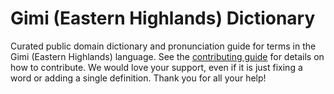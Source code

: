 
# Gimi (Eastern Highlands) Dictionary

Curated public domain dictionary and pronunciation guide for terms in the Gimi (Eastern Highlands) language. See the [contributing guide](https://github.com/drumworkteam/term/blob/make/.github/contributing.md) for details on how to contribute. We would love your support, even if it is just fixing a word or adding a single definition. Thank you for all your help!